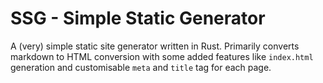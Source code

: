 # SSG - Simple Static Generator

A (very) simple static site generator written in Rust. Primarily converts markdown to HTML conversion with some added features like `index.html` generation and customisable `meta` and `title` tag for each page.